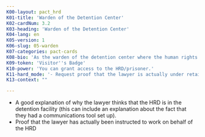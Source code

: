 ```yaml
---
K00-layout: pact_hrd
K01-title: 'Warden of the Detention Center'
K02-cardNum: 3.2
K03-heading: 'Warden of the Detention Center'
K04-lang: en
K05-version: 1
K06-slug: 05-warden
K07-categories: pact-cards
K08-bio: 'As the warden of the detention center where the human rights defender at risk is being detained, you have the power to admit (or not!) that the HRD is actually being held there, as well as to grant or deny access to the HRD.'
K09-token: 'Visitor''s Badge'
K10-power: 'You can grant access to the HRD/prisoner.'
K11-hard_mode: '- Request proof that the lawyer is actually under retainer to work on behalf of the HRD - Request further proof that the HRD is at the K12-facility: get the lawyer to show you the google map link showing the HRDs location in the center'
K13-context: ""

---
```


- A good explanation of why the lawyer thinks that the HRD is in the detention facility (this can include an explanation about the fact that they had a communications tool set up).
- Proof that the lawyer has actually been instructed to work on behalf of the HRD